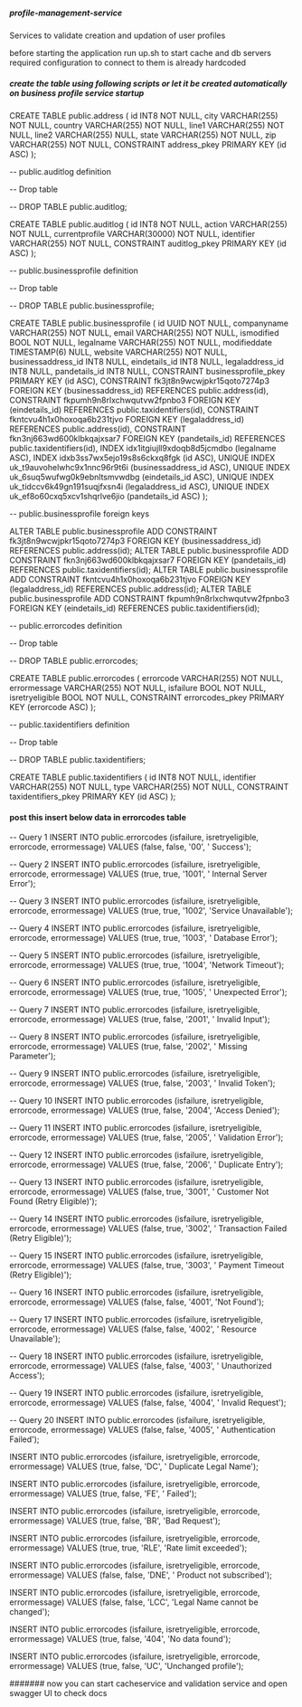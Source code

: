 ##### profile-management-service

Services to validate creation and updation of user profiles

before starting the application run up.sh to start cache and db servers
required configuration to connect to them is already hardcoded

##### create the table using following scripts or let it be created automatically on business profile service startup

CREATE TABLE public.address (
id INT8 NOT NULL,
city VARCHAR(255) NOT NULL,
country VARCHAR(255) NOT NULL,
line1 VARCHAR(255) NOT NULL,
line2 VARCHAR(255) NULL,
state VARCHAR(255) NOT NULL,
zip VARCHAR(255) NOT NULL,
CONSTRAINT address_pkey PRIMARY KEY (id ASC)
);

-- public.auditlog definition

-- Drop table

-- DROP TABLE public.auditlog;

CREATE TABLE public.auditlog (
id INT8 NOT NULL,
action VARCHAR(255) NOT NULL,
currentprofile VARCHAR(30000) NOT NULL,
identifier VARCHAR(255) NOT NULL,
CONSTRAINT auditlog_pkey PRIMARY KEY (id ASC)
);

-- public.businessprofile definition

-- Drop table

-- DROP TABLE public.businessprofile;

CREATE TABLE public.businessprofile (
id UUID NOT NULL,
companyname VARCHAR(255) NOT NULL,
email VARCHAR(255) NOT NULL,
ismodified BOOL NOT NULL,
legalname VARCHAR(255) NOT NULL,
modifieddate TIMESTAMP(6) NULL,
website VARCHAR(255) NOT NULL,
businessaddress_id INT8 NULL,
eindetails_id INT8 NULL,
legaladdress_id INT8 NULL,
pandetails_id INT8 NULL,
CONSTRAINT businessprofile_pkey PRIMARY KEY (id ASC),
CONSTRAINT fk3jt8n9wcwjpkr15qoto7274p3 FOREIGN KEY (businessaddress_id) REFERENCES public.address(id),
CONSTRAINT fkpumh9n8rlxchwqutvw2fpnbo3 FOREIGN KEY (eindetails_id) REFERENCES public.taxidentifiers(id),
CONSTRAINT fkntcvu4h1x0hoxoqa6b231tjvo FOREIGN KEY (legaladdress_id) REFERENCES public.address(id),
CONSTRAINT fkn3nj663wd600klbkqajxsar7 FOREIGN KEY (pandetails_id) REFERENCES public.taxidentifiers(id),
INDEX idx1itgiujll9xdoqb8d5jcmdbo (legalname ASC),
INDEX idxb3ss7wx5ejo19s8s6ckxq8fgk (id ASC),
UNIQUE INDEX uk_t9auvohelwhc9x1nnc96r9t6i (businessaddress_id ASC),
UNIQUE INDEX uk_6suq5wufwg0k9ebnltsmvwdbg (eindetails_id ASC),
UNIQUE INDEX uk_tidccv6k49gn191suqjfxsn4i (legaladdress_id ASC),
UNIQUE INDEX uk_ef8o60cxq5xcv1shqrlve6jio (pandetails_id ASC)
);

-- public.businessprofile foreign keys

ALTER TABLE public.businessprofile ADD CONSTRAINT fk3jt8n9wcwjpkr15qoto7274p3 FOREIGN KEY (businessaddress_id)
REFERENCES public.address(id);
ALTER TABLE public.businessprofile ADD CONSTRAINT fkn3nj663wd600klbkqajxsar7 FOREIGN KEY (pandetails_id) REFERENCES
public.taxidentifiers(id);
ALTER TABLE public.businessprofile ADD CONSTRAINT fkntcvu4h1x0hoxoqa6b231tjvo FOREIGN KEY (legaladdress_id) REFERENCES
public.address(id);
ALTER TABLE public.businessprofile ADD CONSTRAINT fkpumh9n8rlxchwqutvw2fpnbo3 FOREIGN KEY (eindetails_id) REFERENCES
public.taxidentifiers(id);

-- public.errorcodes definition

-- Drop table

-- DROP TABLE public.errorcodes;

CREATE TABLE public.errorcodes (
errorcode VARCHAR(255) NOT NULL,
errormessage VARCHAR(255) NOT NULL,
isfailure BOOL NOT NULL,
isretryeligible BOOL NOT NULL,
CONSTRAINT errorcodes_pkey PRIMARY KEY (errorcode ASC)
);

-- public.taxidentifiers definition

-- Drop table

-- DROP TABLE public.taxidentifiers;

CREATE TABLE public.taxidentifiers (
id INT8 NOT NULL,
identifier VARCHAR(255) NOT NULL,
type VARCHAR(255) NOT NULL,
CONSTRAINT taxidentifiers_pkey PRIMARY KEY (id ASC)
);

#### post this insert below data in errorcodes table

-- Query 1
INSERT INTO public.errorcodes (isfailure, isretryeligible, errorcode, errormessage) VALUES (false, false, '00', '
Success');

-- Query 2
INSERT INTO public.errorcodes (isfailure, isretryeligible, errorcode, errormessage) VALUES (true, true, '1001', '
Internal Server Error');

-- Query 3
INSERT INTO public.errorcodes (isfailure, isretryeligible, errorcode, errormessage) VALUES (true, true, '1002', 'Service
Unavailable');

-- Query 4
INSERT INTO public.errorcodes (isfailure, isretryeligible, errorcode, errormessage) VALUES (true, true, '1003', '
Database Error');

-- Query 5
INSERT INTO public.errorcodes (isfailure, isretryeligible, errorcode, errormessage) VALUES (true, true, '1004', 'Network
Timeout');

-- Query 6
INSERT INTO public.errorcodes (isfailure, isretryeligible, errorcode, errormessage) VALUES (true, true, '1005', '
Unexpected Error');

-- Query 7
INSERT INTO public.errorcodes (isfailure, isretryeligible, errorcode, errormessage) VALUES (true, false, '2001', '
Invalid Input');

-- Query 8
INSERT INTO public.errorcodes (isfailure, isretryeligible, errorcode, errormessage) VALUES (true, false, '2002', '
Missing Parameter');

-- Query 9
INSERT INTO public.errorcodes (isfailure, isretryeligible, errorcode, errormessage) VALUES (true, false, '2003', '
Invalid Token');

-- Query 10
INSERT INTO public.errorcodes (isfailure, isretryeligible, errorcode, errormessage) VALUES (true, false, '2004', 'Access
Denied');

-- Query 11
INSERT INTO public.errorcodes (isfailure, isretryeligible, errorcode, errormessage) VALUES (true, false, '2005', '
Validation Error');

-- Query 12
INSERT INTO public.errorcodes (isfailure, isretryeligible, errorcode, errormessage) VALUES (true, false, '2006', '
Duplicate Entry');

-- Query 13
INSERT INTO public.errorcodes (isfailure, isretryeligible, errorcode, errormessage) VALUES (false, true, '3001', '
Customer Not Found (Retry Eligible)');

-- Query 14
INSERT INTO public.errorcodes (isfailure, isretryeligible, errorcode, errormessage) VALUES (false, true, '3002', '
Transaction Failed (Retry Eligible)');

-- Query 15
INSERT INTO public.errorcodes (isfailure, isretryeligible, errorcode, errormessage) VALUES (false, true, '3003', '
Payment Timeout (Retry Eligible)');

-- Query 16
INSERT INTO public.errorcodes (isfailure, isretryeligible, errorcode, errormessage) VALUES (false, false, '4001', 'Not
Found');

-- Query 17
INSERT INTO public.errorcodes (isfailure, isretryeligible, errorcode, errormessage) VALUES (false, false, '4002', '
Resource Unavailable');

-- Query 18
INSERT INTO public.errorcodes (isfailure, isretryeligible, errorcode, errormessage) VALUES (false, false, '4003', '
Unauthorized Access');

-- Query 19
INSERT INTO public.errorcodes (isfailure, isretryeligible, errorcode, errormessage) VALUES (false, false, '4004', '
Invalid Request');

-- Query 20
INSERT INTO public.errorcodes (isfailure, isretryeligible, errorcode, errormessage) VALUES (false, false, '4005', '
Authentication Failed');

INSERT INTO public.errorcodes (isfailure, isretryeligible, errorcode, errormessage) VALUES (true, false, 'DC', '
Duplicate Legal Name');

INSERT INTO public.errorcodes (isfailure, isretryeligible, errorcode, errormessage) VALUES (true, false, 'FE', '
Failed');

INSERT INTO public.errorcodes (isfailure, isretryeligible, errorcode, errormessage) VALUES (true, false, 'BR', 'Bad
Request');

INSERT INTO public.errorcodes (isfailure, isretryeligible, errorcode, errormessage) VALUES (true, true, 'RLE', 'Rate
limit exceeded');

INSERT INTO public.errorcodes (isfailure, isretryeligible, errorcode, errormessage) VALUES (false, false, 'DNE', '
Product not subscribed');

INSERT INTO public.errorcodes (isfailure, isretryeligible, errorcode, errormessage) VALUES (false, false, 'LCC', 'Legal
Name cannot be changed');

INSERT INTO public.errorcodes (isfailure, isretryeligible, errorcode, errormessage) VALUES (true, false, '404', 'No data
found');

INSERT INTO public.errorcodes (isfailure, isretryeligible, errorcode, errormessage) VALUES (true, false, 'UC', 'Unchanged profile');


####### now you can start cacheservice and validation service and open swagger UI to check docs
